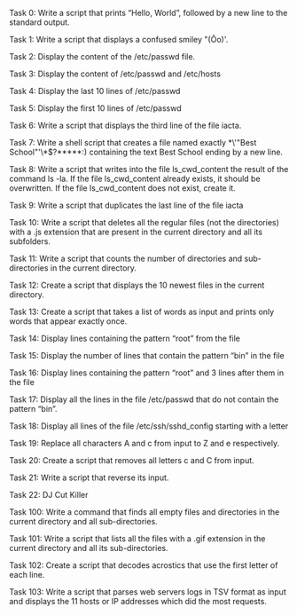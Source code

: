 Task 0: Write a script that prints “Hello, World”, followed by a new line to the standard output.

Task 1: Write a script that displays a confused smiley "(Ôo)'.

Task 2: Display the content of the /etc/passwd file.

Task 3: Display the content of /etc/passwd and /etc/hosts

Task 4: Display the last 10 lines of /etc/passwd

Task 5: Display the first 10 lines of /etc/passwd

Task 6: Write a script that displays the third line of the file iacta.

Task 7: Write a shell script that creates a file named exactly \*\\'"Best School"\'\\*$\?\*\*\*\*\*:) containing the text Best School ending by a new line.

Task 8: Write a script that writes into the file ls_cwd_content the result of the command ls -la. If the file ls_cwd_content already exists, it should be overwritten. If the file ls_cwd_content does not exist, create it.

Task 9: Write a script that duplicates the last line of the file iacta

Task 10: Write a script that deletes all the regular files (not the directories) with a .js extension that are present in the current directory and all its subfolders.

Task 11: Write a script that counts the number of directories and sub-directories in the current directory.

Task 12: Create a script that displays the 10 newest files in the current directory.

Task 13: Create a script that takes a list of words as input and prints only words that appear exactly once.

Task 14: Display lines containing the pattern “root” from the file

Task 15: Display the number of lines that contain the pattern “bin” in the file

Task 16: Display lines containing the pattern “root” and 3 lines after them in the file

Task 17: Display all the lines in the file /etc/passwd that do not contain the pattern “bin”.

Task 18: Display all lines of the file /etc/ssh/sshd_config starting with a letter 

Task 19: Replace all characters A and c from input to Z and e respectively.

Task 20: Create a script that removes all letters c and C from input.

Task 21: Write a script that reverse its input.

Task 22: DJ Cut Killer

Task 100: Write a command that finds all empty files and directories in the current directory and all sub-directories.

Task 101: Write a script that lists all the files with a .gif extension in the current directory and all its sub-directories.

Task 102: Create a script that decodes acrostics that use the first letter of each line.

Task 103: Write a script that parses web servers logs in TSV format as input and displays the 11 hosts or IP addresses which did the most requests.
